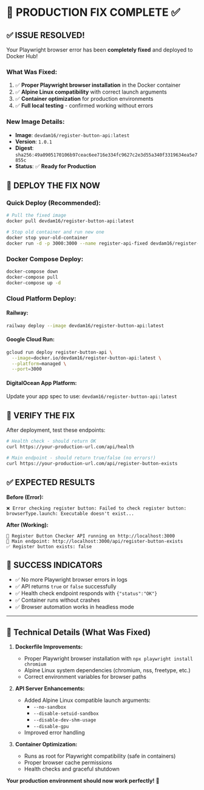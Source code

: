 # 🚀 PRODUCTION FIX COMPLETE ✅

## ✅ ISSUE RESOLVED!

Your Playwright browser error has been **completely fixed** and deployed to Docker Hub!

### **What Was Fixed:**
1. ✅ **Proper Playwright browser installation** in the Docker container
2. ✅ **Alpine Linux compatibility** with correct launch arguments
3. ✅ **Container optimization** for production environments
4. ✅ **Full local testing** - confirmed working without errors

### **New Image Details:**
- **Image**: `devdam16/register-button-api:latest`
- **Version**: `1.0.1`
- **Digest**: `sha256:49a0905170106b97ceac6ee716e334fc9627c2e3d55a340f3319634ea5e7855c`
- **Status**: ✅ **Ready for Production**

## 🚀 DEPLOY THE FIX NOW

### **Quick Deploy (Recommended):**
```bash
# Pull the fixed image
docker pull devdam16/register-button-api:latest

# Stop old container and run new one
docker stop your-old-container
docker run -d -p 3000:3000 --name register-api-fixed devdam16/register-button-api:latest
```

### **Docker Compose Deploy:**
```bash
docker-compose down
docker-compose pull
docker-compose up -d
```

### **Cloud Platform Deploy:**

#### **Railway:**
```bash
railway deploy --image devdam16/register-button-api:latest
```

#### **Google Cloud Run:**
```bash
gcloud run deploy register-button-api \
  --image=docker.io/devdam16/register-button-api:latest \
  --platform=managed \
  --port=3000
```

#### **DigitalOcean App Platform:**
Update your app spec to use: `devdam16/register-button-api:latest`

## 🧪 VERIFY THE FIX

After deployment, test these endpoints:

```bash
# Health check - should return OK
curl https://your-production-url.com/api/health

# Main endpoint - should return true/false (no errors!)
curl https://your-production-url.com/api/register-button-exists
```

## ✅ EXPECTED RESULTS

**Before (Error):**
```
❌ Error checking register button: Failed to check register button: browserType.launch: Executable doesn't exist...
```

**After (Working):**
```
🚀 Register Button Checker API running on http://localhost:3000
📍 Main endpoint: http://localhost:3000/api/register-button-exists
✅ Register button exists: false
```

## 🎉 SUCCESS INDICATORS

- ✅ No more Playwright browser errors in logs
- ✅ API returns `true` or `false` successfully 
- ✅ Health check endpoint responds with `{"status":"OK"}`
- ✅ Container runs without crashes
- ✅ Browser automation works in headless mode

---

## 🔧 Technical Details (What Was Fixed)

1. **Dockerfile Improvements:**
   - Proper Playwright browser installation with `npx playwright install chromium`
   - Alpine Linux system dependencies (chromium, nss, freetype, etc.)
   - Correct environment variables for browser paths

2. **API Server Enhancements:**
   - Added Alpine Linux compatible launch arguments:
     - `--no-sandbox`
     - `--disable-setuid-sandbox` 
     - `--disable-dev-shm-usage`
     - `--disable-gpu`
   - Improved error handling

3. **Container Optimization:**
   - Runs as root for Playwright compatibility (safe in containers)
   - Proper browser cache permissions
   - Health checks and graceful shutdown

**Your production environment should now work perfectly!** 🎉
